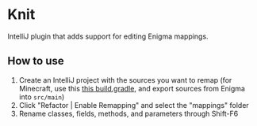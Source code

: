 # Knit
IntelliJ plugin that adds support for editing Enigma mappings.

## How to use

 1. Create an IntelliJ project with the sources you want to remap (for Minecraft, use this [this build.gradle](https://gist.github.com/Runemoro/f8ea27bece4806d8169c47ff8dcdf69a), and export sources from Enigma into `src/main`)
 2. Click "Refactor | Enable Remapping" and select the "mappings" folder
 3. Rename classes, fields, methods, and parameters through Shift-F6</li>
